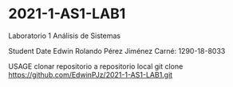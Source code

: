 # 2021-1-AS1-LAB1
Laboratorio 1 Análisis de Sistemas

Student Date
Edwin Rolando Pérez Jiménez
Carné: 1290-18-8033

USAGE
clonar repositorio a repositorio local
git clone https://github.com/EdwinPJz/2021-1-AS1-LAB1.git